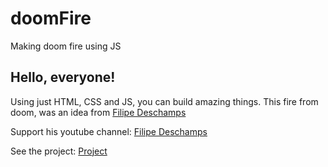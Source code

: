 # doomFire
Making doom fire using JS

<h2>Hello, everyone!</h2>

<p>Using just HTML, CSS and JS, you can build amazing things. This fire from doom, was an idea from <a href="https://github.com/filipedeschamps" target:"_blank">Filipe Deschamps</a></p>
<p>Support his youtube channel: <a href="https://www.youtube.com/channel/UCU5JicSrEM5A63jkJ2QvGYw" target: "_blank">Filipe Deschamps</a></p>

<p>See the project: <a target: "_blank" href="https://leonardofebba.github.io/doomFire/">Project</a></p>

